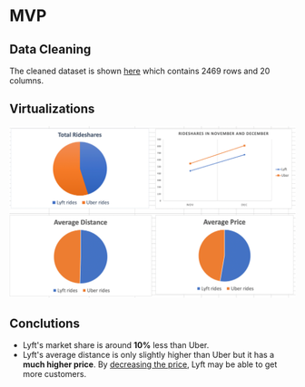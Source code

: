 # MVP

## Data Cleaning

The cleaned dataset is shown [here](/data/rideshare_dataset.csv) which
contains 2469 rows and 20 columns.

## Virtualizations
<img src="../images/pie_charts.png" style="width: 800px;" />

## Conclutions

- Lyft's market share is around **10%** less than Uber.
- Lyft's average distance is only slightly higher than Uber but it has
a **much higher price**. By <ins>decreasing the price</ins>, Lyft may be
able to get more customers.
